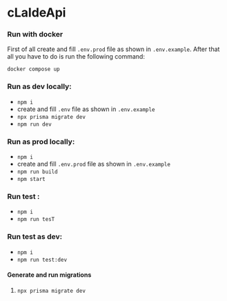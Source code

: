 # cLaIdeApi

### Run with docker

First of all create and fill `.env.prod` file as shown in `.env.example`. After that all you have to do is run the following command:

```
docker compose up
```

### Run as dev locally:

- `npm i`
- create and fill `.env` file as shown in `.env.example`
- `npx prisma migrate dev`
- `npm run dev`

### Run as prod locally:

- `npm i`
- create and fill `.env.prod` file as shown in `.env.example`
- `npm run build`
- `npm start`

### Run test :

- `npm i`
- `npm run tesT`

### Run test as dev:

- `npm i`
- `npm run test:dev`

#### Generate and run migrations

1. `npx prisma migrate dev`
